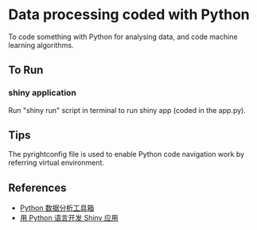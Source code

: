 # Data processing coded with Python

To code something with Python for analysing data, and code machine learning algorithms.

## To Run

### shiny application

Run "shiny run" script in terminal to run shiny app (coded in the app.py).


## Tips

The pyrightconfig file is used to enable Python code navigation work by referring virtual environment.

## References
- [Python 数据分析工具箱](https://xiangyun.rbind.io/2024/03/python-data-analysis-toolbox/)
- [用 Python 语言开发 Shiny 应用](https://xiangyun.rbind.io/2024/04/shiny-for-python/)
